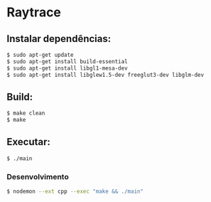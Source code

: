 # Raytrace

## Instalar dependências:

```sh
$ sudo apt-get update
$ sudo apt-get install build-essential
$ sudo apt-get install libgl1-mesa-dev
$ sudo apt-get install libglew1.5-dev freeglut3-dev libglm-dev
```

## Build:

```sh
$ make clean
$ make
```

## Executar:

```sh
$ ./main
```

### Desenvolvimento

```sh
$ nodemon --ext cpp --exec "make && ./main"
```
